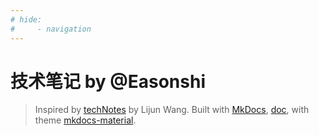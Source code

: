```yaml
---
# hide:
#     - navigation
---
```


# 技术笔记 by @Easonshi

> Inspired by [techNotes](https://github.com/szcf-weiya/techNotes/) by Lijun Wang.
> Built with [MkDocs](https://www.mkdocs.org/), [doc](https://mkdocs.zimoapps.com/), with theme [mkdocs-material](https://github.com/squidfunk/mkdocs-material). 
